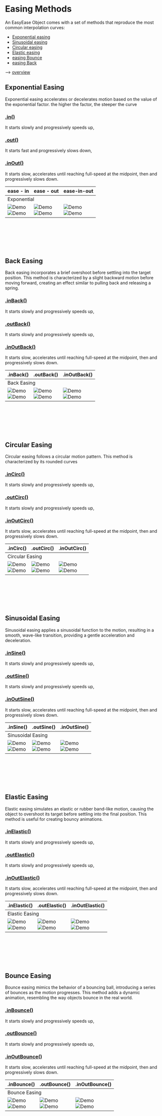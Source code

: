 # Easing Methods

An EasyEase Object comes with a set of methods that reproduce the most common interpolation curves:

- [Exponential easing](#Exponential-easing)
- [Sinusoidal easing](#Sinusoidal-Easing)
- [Circular easing](#Circular-easing)
- [Elastic easing](#Elastic-Easing)
- [easing Bounce](#Bounce-Easing)
- [easing Back](#Back-Easing)

--> [overview](./methodsOverview.md)

## Exponential Easing

Exponential easing accelerates or decelerates motion based on the value of the exponential factor.
the higher the factor, the steeper the curve

### [.in()](./methods/inExpo.md)

It starts slowly and progressively speeds up,

### [.out()](./methods/outExpo.md)

It starts fast and progressively slows down,

### [.inOut()](./methods/inOutExpo.md)

It starts slow, accelerates until reaching full-speed at the midpoint, then and progressively slows down.

<div class="table">
<table>
  <thead>
    <tr>
      <!-- <th>curve type</th> -->
      <th>ease - in</th>
      <th>ease - out</th>
      <th>ease-in-out</th>
    </tr>
  </thead>
  <tbody>
    <tr>
      <td colspan="3">Exponential</td>
    </tr>
    <tr>
      <td><div class="gifImg"><img src="./images/curve/Ease_in.gif" alt="Demo"></div><div class="fixImg"><img src="./images/curve/Ease_in.png" alt="Demo"></div></td>
      <td><div class="gifImg"><img src="./images/curve/Ease_out.gif" alt="Demo"></div><div class="fixImg"><img src="./images/curve/Ease_out.png" alt="Demo"></div></td>
      <td><div class="gifImg"><img src="./images/curve/Ease_inOut.gif" alt="Demo"></div><div class="fixImg"><img src="./images/curve/Ease_inOut.png" alt="Demo"></div></td>
    </tr>
  </tbody>
</table>
</div>
<br>
<br>
<br>
<br>
<br>

## Back Easing

Back easing incorporates a brief overshoot before settling into the target position. This method is characterized by a slight backward motion before moving forward, creating an effect similar to pulling back and releasing a spring.

### [.inBack()](./methods/inBack.md)

It starts slowly and progressively speeds up,

### [.outBack()](./methods/outBack.md)

It starts slowly and progressively speeds up,

### [.inOutBack()](./methods/inOutBack.md)

It starts slow, accelerates until reaching full-speed at the midpoint, then and progressively slows down.

<div class="table">
<table>
  <thead>
    <tr>
      <th>.inBack()  </th>
      <th>.outBack()</th>
      <th>.inOutBack()</th>
    </tr>
  </thead>
  <tbody>
    <tr>
      <td colspan="3">Back Easing</td>
    </tr>
    <tr>
      <td><div class="gifImg"><img src="./images/curve/Ease_inBack.gif" alt="Demo"></div><div class="fixImg"><img src="./images/curve/Ease_inBack.png" alt="Demo"></div></td>
      <td><div class="gifImg"><img src="./images/curve/Ease_outBack.gif" alt="Demo"></div><div class="fixImg"><img src="./images/curve/Ease_outBack.png" alt="Demo"></div></td>
      <td><div class="gifImg"><img src="./images/curve/Ease_inOutBack.gif" alt="Demo"></div><div class="fixImg"><img src="./images/curve/Ease_inOutBack.png" alt="Demo"></div></td>
    </tr>
  </tbody>
</table>
</div>
<br>
<br>
<br>
<br>
<br>

## Circular Easing

Circular easing follows a circular motion pattern. This method is characterized by its rounded curves

### [.inCirc()](./methods/inCirc.md)

It starts slowly and progressively speeds up,

### [.outCirc()](./methods/outCirc.md)

It starts slowly and progressively speeds up,

### [.inOutCirc()](./methods/inOutCirc.md)

It starts slow, accelerates until reaching full-speed at the midpoint, then and progressively slows down.

<div class="table">
<table>
  <thead>
    <tr>
      <th>.inCirc()</th>
      <th>.outCirc()</th>
      <th>.inOutCirc()</th>
    </tr>
  </thead>
  <tbody>
    <tr>
      <td colspan="3">Circular Easing</td>
    </tr>
    <tr>
      <td><div class="gifImg"><img src="./images/curve/Ease_inCirc.gif" alt="Demo"></div><div class="fixImg"><img src="./images/curve/Ease_inCirc.png" alt="Demo"></div></td>
      <td><div class="gifImg"><img src="./images/curve/Ease_outCirc.gif" alt="Demo"></div><div class="fixImg"><img src="./images/curve/Ease_outCirc.png" alt="Demo"></div></td>
      <td><div class="gifImg"><img src="./images/curve/Ease_inOutCirc.gif" alt="Demo"></div><div class="fixImg"><img src="./images/curve/Ease_inOutCirc.png" alt="Demo"></div></td>
    </tr>
  </tbody>
</table>
</div>
<br>
<br>
<br>
<br>
<br>

## Sinusoidal Easing

Sinusoidal easing applies a sinusoidal function to the motion, resulting in a smooth, wave-like transition, providing a gentle acceleration and deceleration.

### [.inSine()](./methods/inSine.md)

It starts slowly and progressively speeds up,

### [.outSine()](./methods/outSine.md)

It starts slowly and progressively speeds up,

### [.inOutSine()](./methods/inOutSine.md)

It starts slow, accelerates until reaching full-speed at the midpoint, then and progressively slows down.

<div class="table">
<table>
  <thead>
    <tr>
      <th>.inSine()</th>
      <th>.outSine()</th>
      <th>.inOutSine()</th>
    </tr>
  </thead>
  <tbody>
  <tr>
      <td colspan="3">Sinusoidal Easing</td>
    </tr>
    <tr>
      <td><div class="gifImg"><img src="./images/curve/Ease_inSine.gif" alt="Demo"></div><div class="fixImg"><img src="./images/curve/Ease_inSine.png" alt="Demo"></div></td>
      <td><div class="gifImg"><img src="./images/curve/Ease_outSine.gif" alt="Demo"></div><div class="fixImg"><img src="./images/curve/Ease_outSine.png" alt="Demo"></div></td>
      <td><div class="gifImg"><img src="./images/curve/Ease_inOutSine.gif" alt="Demo"></div><div class="fixImg"><img src="./images/curve/Ease_inOutSine.png" alt="Demo"></div></td>
    </tr>
  </tbody>
</table>
</div>
<br>
<br>
<br>
<br>
<br>

## Elastic Easing

Elastic easing simulates an elastic or rubber band-like motion, causing the object to overshoot its target before settling into the final position. This method is useful for creating bouncy animations.

### [.inElastic()](./methods/inElastic.md)

It starts slowly and progressively speeds up,

### [.outElastic()](./methods/outElastic.md)

It starts slowly and progressively speeds up,

### [.inOutElastic()](./methods/inOutElastic.md)

It starts slow, accelerates until reaching full-speed at the midpoint, then and progressively slows down.

<div class="table">
<table>
  <thead>
    <tr>
      <th>.inElastic()</th>
      <th>.outElastic()</th>
      <th>.inOutElastic()</th>
    </tr>
  </thead>
  <tbody>
  <tr>
      <td colspan="3">Elastic Easing</td>
    </tr>
    <tr>
      <td><div class="gifImg"><img src="./images/curve/Ease_inElastic.gif" alt="Demo"></div><div class="fixImg"><img src="./images/curve/Ease_inElastic.png" alt="Demo"></div></td>
      <td><div class="gifImg"><img src="./images/curve/Ease_outElastic.gif" alt="Demo"></div><div class="fixImg"><img src="./images/curve/Ease_outElastic.png" alt="Demo"></div></td>
      <td><div class="gifImg"><img src="./images/curve/Ease_inOutElastic.gif" alt="Demo"></div><div class="fixImg"><img src="./images/curve/Ease_inOutElastic.png" alt="Demo"></div></td>
    </tr>
  </tbody>
</table>
</div>
<br>
<br>
<br>
<br>
<br>

## Bounce Easing

Bounce easing mimics the behavior of a bouncing ball, introducing a series of bounces as the motion progresses.
This method adds a dynamic animation, resembling the way objects bounce in the real world.

### [.inBounce()](./methods/inBounce.md)

It starts slowly and progressively speeds up,

### [.outBounce()](./methods/outBounce.md)

It starts slowly and progressively speeds up,

### [.inOutBounce()](./methods/inOutBounce.md)

It starts slow, accelerates until reaching full-speed at the midpoint, then and progressively slows down.

<div class="table">
<table>
  <thead>
    <tr>
      <th>.inBounce()</th>
      <th>.outBounce()</th>
      <th>.inOutBounce()</th>
    </tr>
  </thead>
  <tbody>
  <tr>
      <td colspan="3">Bounce Easing</td>
   </tr>
    <tr>
      <td><div class="gifImg"><img src="./images/curve/Ease_inBounce.gif" alt="Demo"></div><div class="fixImg"><img src="./images/curve/Ease_inBounce.png" alt="Demo"></div></td>
      <td><div class="gifImg"><img src="./images/curve/Ease_outBounce.gif" alt="Demo"></div><div class="fixImg"><img src="./images/curve/Ease_outBounce.png" alt="Demo"></div></td>
      <td><div class="gifImg"><img src="./images/curve/Ease_inOutBounce.gif" alt="Demo"></div><div class="fixImg"><img src="./images/curve/Ease_inOutBounce.png" alt="Demo"></div></td>
    </tr>
  </tbody>
</table>
</div>
<br>
<br>
<br>
<br>
<br>
